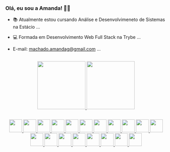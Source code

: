 ### Olá, eu sou a Amanda! 👾👋
- 📚 Atualmente estou cursando Análise e Desenvolvimeneto de Sistemas na Estácio ...
- 💻 Formada em Desenvolvimento Web Full Stack na Trybe ...
- E-mail: machado.amandag@gmail.com ...

  ##

<div align="center">
  <a href="https://github.com/mandioquynha">
  <img height="150em" src="https://github-readme-stats.vercel.app/api?username=mandioquynha&show_icons=true&theme=panda&include_all_commits=true&count_private=true"/>
  <img height="150em" src="https://github-readme-stats.vercel.app/api/top-langs/?username=mandioquynha&layout=compact&langs_count=7&theme=panda"/>
</div>

##

<div style="display: inline_block" align="center">
  <img heigth="30" width="40" src="https://cdn.jsdelivr.net/gh/devicons/devicon/icons/css3/css3-original-wordmark.svg" />
  <img heigth="30" width="40" src="https://cdn.jsdelivr.net/gh/devicons/devicon/icons/docker/docker-original-wordmark.svg" />
  <img heigth="30" width="40" src="https://cdn.jsdelivr.net/gh/devicons/devicon/icons/express/express-original.svg" />
  <img heigth="30" width="40" src="https://cdn.jsdelivr.net/gh/devicons/devicon/icons/git/git-original.svg" />
  <img heigth="30" width="40" src="https://cdn.jsdelivr.net/gh/devicons/devicon/icons/heroku/heroku-original-wordmark.svg" />
  <img heigth="30" width="40" src="https://cdn.jsdelivr.net/gh/devicons/devicon/icons/html5/html5-original.svg" />
  <img heigth="30" width="40" src="https://cdn.jsdelivr.net/gh/devicons/devicon/icons/javascript/javascript-original.svg" />
  <img heigth="30" width="40" src="https://cdn.jsdelivr.net/gh/devicons/devicon/icons/jest/jest-plain.svg" />
  <img heigth="30" width="40" src="https://cdn.jsdelivr.net/gh/devicons/devicon/icons/mocha/mocha-plain.svg" />
  <img heigth="30" width="40" src="https://cdn.jsdelivr.net/gh/devicons/devicon/icons/mongodb/mongodb-original-wordmark.svg" />
  <img heigth="30" width="40" src="https://cdn.jsdelivr.net/gh/devicons/devicon/icons/mysql/mysql-plain-wordmark.svg" />
  <img heigth="30" width="40" src="https://cdn.jsdelivr.net/gh/devicons/devicon/icons/nodejs/nodejs-plain-wordmark.svg" />
  <img heigth="30" width="40" src="https://cdn.jsdelivr.net/gh/devicons/devicon/icons/npm/npm-original-wordmark.svg" />
  <img heigth="30" width="40" src="https://cdn.jsdelivr.net/gh/devicons/devicon/icons/postgresql/postgresql-plain.svg" />
  <img heigth="30" width="40" src="https://cdn.jsdelivr.net/gh/devicons/devicon/icons/python/python-original.svg" />
  <img heigth="30" width="40" src="https://cdn.jsdelivr.net/gh/devicons/devicon/icons/react/react-original-wordmark.svg" />
  <img heigth="30" width="40" src="https://cdn.jsdelivr.net/gh/devicons/devicon/icons/redux/redux-original.svg" />
  <img heigth="30" width="40" src="https://cdn.jsdelivr.net/gh/devicons/devicon/icons/sequelize/sequelize-original.svg" />
  <img heigth="30" width="40" src="https://cdn.jsdelivr.net/gh/devicons/devicon/icons/typescript/typescript-original.svg" />
</div>
